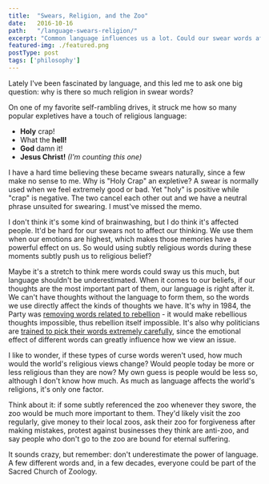 ```yaml
---
title:  "Swears, Religion, and the Zoo"
date:   2016-10-16
path:   "/language-swears-religion/"
excerpt: "Common language influences us a lot. Could our swear words affect our beliefs?"
featured-img: ./featured.png
postType: post
tags: ['philosophy']
---
```


Lately I've been fascinated by language, and this led me to ask one big question: why is there so much religion in swear words?

On one of my favorite self-rambling drives, it struck me how so many popular expletives have a touch of religious language:

* __Holy__ crap!
* What the __hell!__
* __God__ damn it!
* __Jesus Christ!__ _(I'm counting this one)_

I have a hard time believing these became swears naturally, since a few make no sense to me. Why is "Holy Crap" an expletive? A swear is normally used when we feel extremely good or bad. Yet "holy" is positive while "crap" is negative. The two cancel each other out and we have a neutral phrase unsuited for swearing. I must've missed the memo.

I don't think it's some kind of brainwashing, but I do think it's affected people. It'd be hard for our swears not to affect our thinking. We use them when our emotions are highest, which makes those memories have a powerful effect on us. So would using subtly religious words during these moments subtly push us to religious belief?

Maybe it's a stretch to think mere words could sway us this much, but language shouldn't be underestimated. When it comes to our beliefs, if our thoughts are the most important part of them, our language is right after it. We can't have thoughts without the language to form them, so the words we use directly affect the kinds of thoughts we have. It's why in 1984, the Party was [removing words related to rebellion](https://en.wikipedia.org/wiki/Newspeak) - it would make rebellious thoughts impossible, thus rebellion itself impossible. It's also why politicians are [trained to pick their words extremely carefully](http://www.seattletimes.com/opinion/politicians-need-to-choose-their-words-carefully/), since the emotional effect of different words can greatly influence how we view an issue.

I like to wonder, if these types of curse words weren't used, how much would the world's religious views change? Would people today be more or less religious than they are now? My own guess is people would be less so, although I don't know how much. As much as language affects the world's religions, it's only one factor.

Think about it: if some subtly referenced the zoo whenever they swore, the zoo would be much more important to them. They'd likely visit the zoo regularly, give money to their local zoos, ask their zoo for forgiveness after making mistakes, protest against businesses they think are anti-zoo, and say people who don't go to the zoo are bound for eternal suffering.

It sounds crazy, but remember: don't underestimate the power of language. A few different words and, in a few decades, everyone could be part of the Sacred Church of Zoology.
